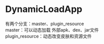 # DynamicLoadApp
有两个分支：master、plugin_resource\
master：可以动态加载 外部apk、dex、jar文件\
plugin_resource：动态改变皮肤和资源文件
